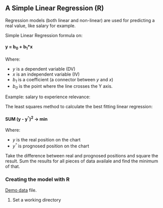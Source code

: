 ## A Simple Linear Regression (R)
Regression models (both linear and non-linear) are used for predicting a real value, like salary for example.

Simple Linear Regression formula on:
#### y = b<sub>0</sub> + b<sub>1</sub>*x
Where:
- *y* is a dependent variable (DV)
- *x* is an independent variable (IV)
- *b<sub>1</sub>* is a coefficient (a connector between *y* and *x*) 
- *b<sub>0</sub>* is the point where the line crosses the Y axis.

Example: salary to experience relevance:

The least squares method to calculate the best fitting linear regression:
#### SUM (y - y<sup>^</sup>)<sup>2</sup> -> min
Where:
- *y* is the real position on the chart
- *y<sup>^</sup>* is prognosed position on the chart

Take the difference between real and prognosed positions and square the result. Sum the 
results for all pieces of data availale and find the minimum of that. 
                                        
### Creating the model with R
[Demo data](https://github.com/vgorbic1/data-science/blob/master/Machine%20Learning/Salary_Data.csv) file.
1. Set a working directory
